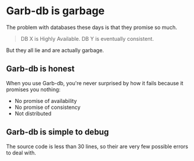 # Garb-db is garbage

The problem with databases these days is that they promise so much.

> DB X is Highly Available. DB Y is eventually consistent.

But they all lie and are actually garbage.

## Garb-db is honest

When you use Garb-db, you're never surprised by how it fails because it promises you nothing:

- No promise of availability
- No promise of consistency
- Not distributed

## Garb-db is simple to debug

The source code is less than 30 lines, so their are very few possible errors to deal with.

